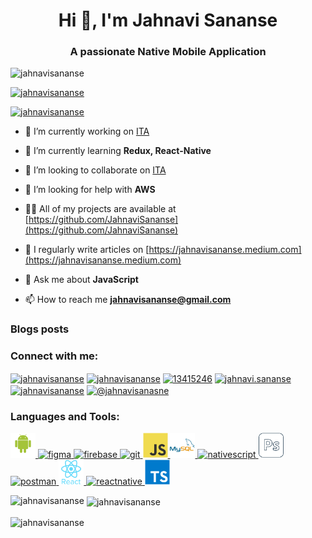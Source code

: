 <h1 align="center">Hi 👋, I'm Jahnavi Sananse</h1>
<h3 align="center">A passionate Native Mobile Application</h3>

<p align="left"> <img src="https://komarev.com/ghpvc/?username=jahnavisananse&label=Profile%20views&color=0e75b6&style=flat" alt="jahnavisananse" /> </p>

<p align="left"> <a href="https://github.com/ryo-ma/github-profile-trophy"><img src="https://github-profile-trophy.vercel.app/?username=jahnavisananse" alt="jahnavisananse" /></a> </p>

<p align="left"> <a href="https://twitter.com/jahnavisananse" target="blank"><img src="https://img.shields.io/twitter/follow/jahnavisananse?logo=twitter&style=for-the-badge" alt="jahnavisananse" /></a> </p>

- 🔭 I’m currently working on [ITA](https://github.com/JahnaviSananse/ITA)

- 🌱 I’m currently learning **Redux, React-Native**

- 👯 I’m looking to collaborate on [ITA](https://github.com/JahnaviSananse/ITA)

- 🤝 I’m looking for help with **AWS**

- 👨‍💻 All of my projects are available at [https://github.com/JahnaviSananse](https://github.com/JahnaviSananse)

- 📝 I regularly write articles on [https://jahnavisananse.medium.com](https://jahnavisananse.medium.com)

- 💬 Ask me about **JavaScript**

- 📫 How to reach me **jahnavisananse@gmail.com**

### Blogs posts
<!-- BLOG-POST-LIST:START -->
<!-- BLOG-POST-LIST:END -->

<h3 align="left">Connect with me:</h3>
<p align="left">
<a href="https://twitter.com/jahnavisananse" target="blank"><img align="center" src="https://cdn.jsdelivr.net/npm/simple-icons@3.0.1/icons/twitter.svg" alt="jahnavisananse" height="30" width="40" /></a>
<a href="https://linkedin.com/in/jahnavisananse" target="blank"><img align="center" src="https://cdn.jsdelivr.net/npm/simple-icons@3.0.1/icons/linkedin.svg" alt="jahnavisananse" height="30" width="40" /></a>
<a href="https://stackoverflow.com/users/13415246" target="blank"><img align="center" src="https://cdn.jsdelivr.net/npm/simple-icons@3.0.1/icons/stackoverflow.svg" alt="13415246" height="30" width="40" /></a>
<a href="https://fb.com/jahnavi.sananse" target="blank"><img align="center" src="https://cdn.jsdelivr.net/npm/simple-icons@3.0.1/icons/facebook.svg" alt="jahnavi.sananse" height="30" width="40" /></a>
<a href="https://instagram.com/jahnavisananse" target="blank"><img align="center" src="https://cdn.jsdelivr.net/npm/simple-icons@3.0.1/icons/instagram.svg" alt="jahnavisananse" height="30" width="40" /></a>
<a href="https://medium.com/@jahnavisanasne" target="blank"><img align="center" src="https://cdn.jsdelivr.net/npm/simple-icons@3.0.1/icons/medium.svg" alt="@jahnavisanasne" height="30" width="40" /></a>
</p>

<h3 align="left">Languages and Tools:</h3>
<p align="left"> <a href="https://developer.android.com" target="_blank"> <img src="https://raw.githubusercontent.com/devicons/devicon/master/icons/android/android-original-wordmark.svg" alt="android" width="40" height="40"/> </a> <a href="https://www.figma.com/" target="_blank"> <img src="https://www.vectorlogo.zone/logos/figma/figma-icon.svg" alt="figma" width="40" height="40"/> </a> <a href="https://firebase.google.com/" target="_blank"> <img src="https://www.vectorlogo.zone/logos/firebase/firebase-icon.svg" alt="firebase" width="40" height="40"/> </a> <a href="https://git-scm.com/" target="_blank"> <img src="https://www.vectorlogo.zone/logos/git-scm/git-scm-icon.svg" alt="git" width="40" height="40"/> </a> <a href="https://developer.mozilla.org/en-US/docs/Web/JavaScript" target="_blank"> <img src="https://raw.githubusercontent.com/devicons/devicon/master/icons/javascript/javascript-original.svg" alt="javascript" width="40" height="40"/> </a> <a href="https://www.mysql.com/" target="_blank"> <img src="https://raw.githubusercontent.com/devicons/devicon/master/icons/mysql/mysql-original-wordmark.svg" alt="mysql" width="40" height="40"/> </a> <a href="https://nativescript.org/" target="_blank"> <img src="https://raw.githubusercontent.com/detain/svg-logos/780f25886640cef088af994181646db2f6b1a3f8/svg/nativescript.svg" alt="nativescript" width="40" height="40"/> </a> <a href="https://www.photoshop.com/en" target="_blank"> <img src="https://raw.githubusercontent.com/devicons/devicon/master/icons/photoshop/photoshop-line.svg" alt="photoshop" width="40" height="40"/> </a> <a href="https://postman.com" target="_blank"> <img src="https://www.vectorlogo.zone/logos/getpostman/getpostman-icon.svg" alt="postman" width="40" height="40"/> </a> <a href="https://reactjs.org/" target="_blank"> <img src="https://raw.githubusercontent.com/devicons/devicon/master/icons/react/react-original-wordmark.svg" alt="react" width="40" height="40"/> </a> <a href="https://reactnative.dev/" target="_blank"> <img src="https://reactnative.dev/img/header_logo.svg" alt="reactnative" width="40" height="40"/> </a> <a href="https://www.typescriptlang.org/" target="_blank"> <img src="https://raw.githubusercontent.com/devicons/devicon/master/icons/typescript/typescript-original.svg" alt="typescript" width="40" height="40"/> </a> </p>

<p><img align="left" src="https://github-readme-stats.vercel.app/api/top-langs?username=jahnavisananse&show_icons=true&locale=en&layout=compact" alt="jahnavisananse" /></p>

<p>&nbsp;<img align="center" src="https://github-readme-stats.vercel.app/api?username=jahnavisananse&show_icons=true&locale=en" alt="jahnavisananse" /></p>

<p><img align="center" src="https://github-readme-streak-stats.herokuapp.com/?user=jahnavisananse&" alt="jahnavisananse" /></p>

